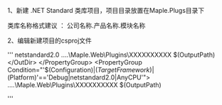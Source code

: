 1、新建 .NET Standard 类库项目，项目目录放置在Maple.Plugs目录下

   类库名称格式建议 ： 公司名称.产品名称.模块名称

2、编辑新建项目的csproj文件

''' 
<Project Sdk="Microsoft.NET.Sdk">
  <PropertyGroup>
    <TargetFramework>netstandard2.0</TargetFramework>
  </PropertyGroup>
  <PropertyGroup Condition="'$(Configuration)|$(TargetFramework)|$(Platform)'=='Release|netstandard2.0|AnyCPU'">
    <OutputPath>..\..\Maple.Web\Plugins\XXXXXXXXXX</OutputPath>
    <OutDir>$(OutputPath)</OutDir>
  </PropertyGroup>
  <PropertyGroup Condition="'$(Configuration)|$(TargetFramework)|$(Platform)'=='Debug|netstandard2.0|AnyCPU'">
    <OutputPath>..\..\Maple.Web\Plugins\XXXXXXXXXX</OutputPath>
    <OutDir>$(OutputPath)</OutDir>
  </PropertyGroup>
  <!-- Build完成后清理重复的动态库 -->
  <UsingTask TaskName="ClearPluginsPathTask" AssemblyFile="..\..\Maple.Tools\Build\Maple.BuildTask.dll" /> 
  <Target Name="MapleBuildTaskTarget" AfterTargets="Build">
    <ClearPluginsPathTask WebHostPath="$([System.IO.Path]::GetFullPath('..\..\Maple.Web\bin\$(Configuration)'))" PluginPath="$([System.IO.Path]::GetFullPath('$(MSBuildProjectDirectory)\$(OutDir)'))" SaveLocalesFolders="true" />
  </Target> 
</Project>
'''
